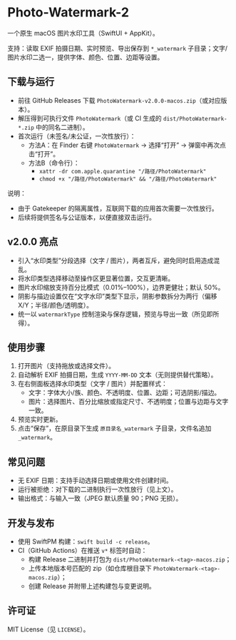 # Photo-Watermark-2

一个原生 macOS 图片水印工具（SwiftUI + AppKit）。

支持：读取 EXIF 拍摄日期、实时预览、导出保存到 `*_watermark` 子目录；文字/图片水印二选一，提供字体、颜色、位置、边距等设置。

## 下载与运行
- 前往 GitHub Releases 下载 `PhotoWatermark-v2.0.0-macos.zip`（或对应版本）。
- 解压得到可执行文件 `PhotoWatermark`（或 CI 生成的 `dist/PhotoWatermark-*.zip` 中的同名二进制）。
- 首次运行（未签名/未公证，一次性放行）：
  - 方法A：在 Finder 右键 `PhotoWatermark` → 选择“打开” → 弹窗中再次点击“打开”。
  - 方法B（命令行）：
    - `xattr -dr com.apple.quarantine "/路径/PhotoWatermark"`
    - `chmod +x "/路径/PhotoWatermark" && "/路径/PhotoWatermark"`

说明：
- 由于 Gatekeeper 的隔离属性，互联网下载的应用首次需要一次性放行。
- 后续将提供签名与公证版本，以便直接双击运行。

## v2.0.0 亮点
- 引入“水印类型”分段选择（文字 / 图片），两者互斥，避免同时启用造成混乱。
- 将水印类型选择移动至操作区更显著位置，交互更清晰。
- 图片水印缩放支持百分比模式（0.01%–100%），边界更健壮；默认 50%。
- 阴影与描边设置仅在“文字水印”类型下显示，阴影参数拆分为两行（偏移 X/Y；半径/颜色/透明度）。
- 统一以 `watermarkType` 控制渲染与保存逻辑，预览与导出一致（所见即所得）。

## 使用步骤
1. 打开图片（支持拖放或选择文件）。
2. 自动解析 EXIF 拍摄日期，生成 `YYYY-MM-DD` 文本（无则提供替代策略）。
3. 在右侧面板选择水印类型（文字 / 图片）并配置样式：
   - 文字：字体大小/族、颜色、不透明度、位置、边距；可选阴影/描边。
   - 图片：选择图片、百分比缩放或指定尺寸、不透明度；位置与边距与文字一致。
4. 预览实时更新。
5. 点击“保存”，在原目录下生成 `原目录名_watermark` 子目录，文件名追加 `_watermark`。

## 常见问题
- 无 EXIF 日期：支持手动选择日期或使用文件创建时间。
- 运行被拒绝：对下载的二进制执行一次性放行（见上文）。
- 输出格式：与输入一致（JPEG 默认质量 90；PNG 无损）。

## 开发与发布
- 使用 SwiftPM 构建：`swift build -c release`。
- CI（GitHub Actions）在推送 `v*` 标签时自动：
  - 构建 Release 二进制并打包为 `dist/PhotoWatermark-<tag>-macos.zip`；
  - 上传本地版本号匹配的 zip（如仓库根目录下 `PhotoWatermark-<tag>-macos.zip`）；
  - 创建 Release 并附带上述构建包与变更说明。

## 许可证
MIT License（见 `LICENSE`）。
